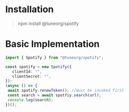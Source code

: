 # Installation
> npm install @tuneorg/spotify

# Basic Implementation

```ts
import { Spotify } from "@tuneorg/spotify";

const spotify = new Spotify({
   clientId: "",
   clientSecret: "",
});
(async () => {
 await spotify.renewToken(); //must be invoked first
 const search = await spotfiy.search(url);
 console.log(search);
})();
```